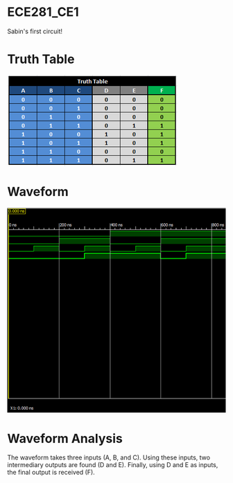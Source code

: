ECE281_CE1
==========

Sabin's first circuit!

# Truth Table

![alt text](https://github.com/sabinpark/ECE281_CE1/blob/master/Truth%20Table.PNG "Truth Table")

# Waveform

![alt text](https://github.com/sabinpark/ECE281_CE1/blob/master/Waveform.PNG "Testbench Waveform")

# Waveform Analysis

The waveform takes three inputs (A, B, and C).  Using these inputs, two intermediary outputs are found (D and E).  Finally, using D and E as inputs, the final output is received (F).
